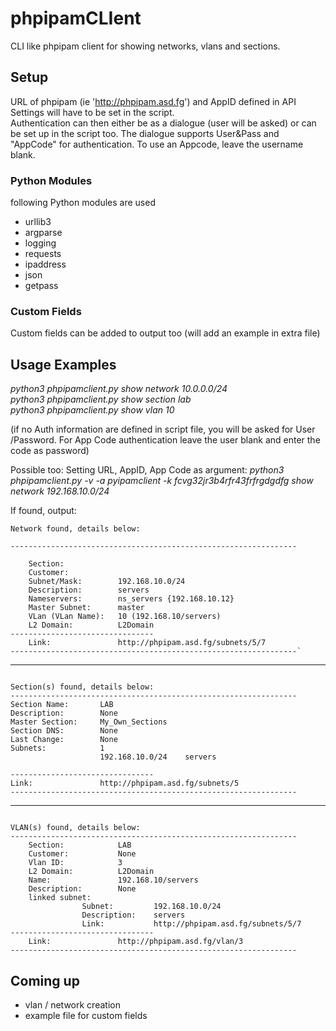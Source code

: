 # phpipamCLIent

CLI like phpipam client for showing networks, vlans and sections.

## Setup

URL of phpipam (ie 'http://phpipam.asd.fg') and AppID defined in API Settings will have to be set in the script.  
Authentication can then either be as a dialogue (user will be asked) or can be set up in the script too. The dialogue supports User&Pass and "AppCode" for authentication. To use an Appcode, leave the username blank.

### Python Modules

following Python modules are used

- urllib3
- argparse
- logging
- requests
- ipaddress
- json
- getpass

### Custom Fields

Custom fields can be added to output too (will add an example in extra file)

## Usage Examples

*python3 phpipamclient.py show network 10.0.0.0/24*  
*python3 phpipamclient.py show section lab*  
*python3 phpipamclient.py show vlan 10*

(if no Auth information are defined in script file, you will be asked for User /Password. For App Code authentication leave the user blank and enter the code as password)

Possible too:
Setting URL, AppID, App Code as argument:
*python3 phpipamclient.py -v -a pyipamclient -k fcvg32jr3b4rfr43frfrgdgdfg show network 192.168.10.0/24*

If found, output:

```text
Network found, details below:

----------------------------------------------------------------

    Section:            
    Customer:           
    Subnet/Mask:        192.168.10.0/24
    Description:        servers
    Nameservers:        ns_servers {192.168.10.12}
    Master Subnet:      master
    VLan (VLan Name):   10 (192.168.10/servers)
    L2 Domain:          L2Domain
--------------------------------
    Link:               http://phpipam.asd.fg/subnets/5/7
----------------------------------------------------------------`

```

-------------------------------------------------------------------------------

```text

Section(s) found, details below:
----------------------------------------------------------------
Section Name:       LAB
Description:        None
Master Section:     My_Own_Sections
Section DNS:        None
Last Change:        None
Subnets:            1
                    192.168.10.0/24    servers
                        
--------------------------------    
Link:               http://phpipam.asd.fg/subnets/5
----------------------------------------------------------------

```

-------------------------------------------------------------------------------

```text

VLAN(s) found, details below:
----------------------------------------------------------------
    Section:            LAB
    Customer:           None
    Vlan ID:            3
    L2 Domain:          L2Domain
    Name:               192.168.10/servers
    Description:        None
    linked subnet:      
                Subnet:         192.168.10.0/24
                Description:    servers
                Link:           http://phpipam.asd.fg/subnets/5/7
--------------------------------    
    Link:               http://phpipam.asd.fg/vlan/3
----------------------------------------------------------------

```

## Coming up

- vlan / network creation
- example file for custom fields
